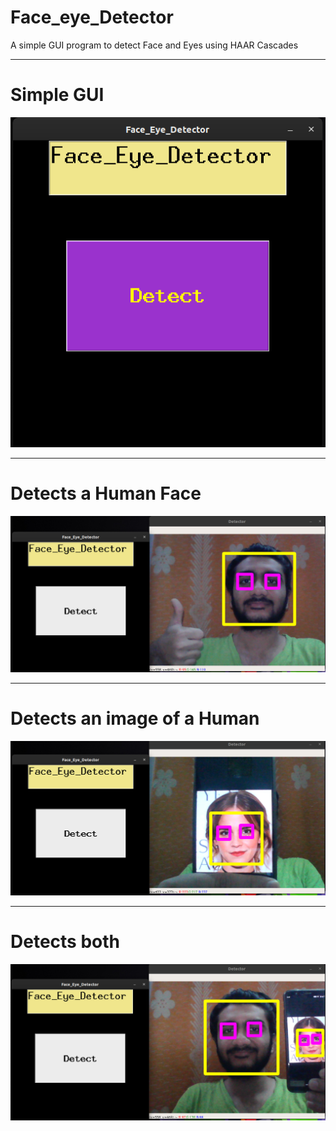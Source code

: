 # Face_eye_Detector

A simple GUI program to detect Face and Eyes using HAAR Cascades

---------------------------------------------------------------------------------------------------------------------------------------

# Simple GUI


![](imgs/A.png)

----------------------------------------------------------------------------------------------------------------------------------------

# Detects a Human Face
![](imgs/B.png)

---------------------------------------------------------------------------------------------------------------------------------------

# Detects an image of a Human

![](imgs/C.png)

----------------------------------------------------------------------------------------------------------------------------------------

# Detects both

![](imgs/D.png)



